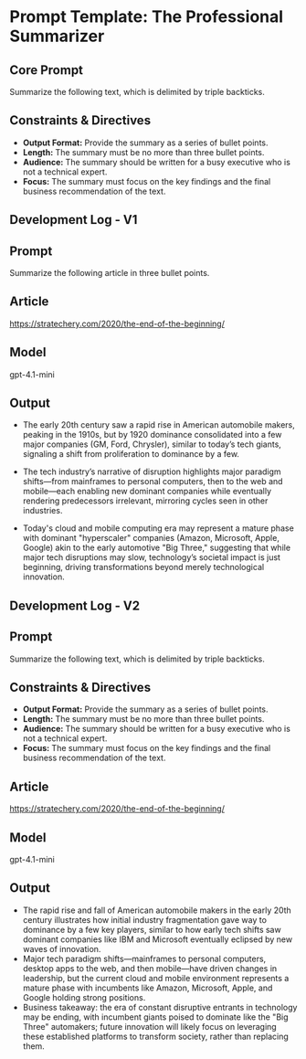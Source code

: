 # Prompt Template: The Professional Summarizer

## Core Prompt
Summarize the following text, which is delimited by triple backticks.

## Constraints & Directives
- **Output Format:** Provide the summary as a series of bullet points.
- **Length:** The summary must be no more than three bullet points.
- **Audience:** The summary should be written for a busy executive who is not a technical expert.
- **Focus:** The summary must focus on the key findings and the final business recommendation of the text.

## Development Log - V1
## Prompt
Summarize the following article in three bullet points.

## Article
https://stratechery.com/2020/the-end-of-the-beginning/

## Model
gpt-4.1-mini

## Output
- The early 20th century saw a rapid rise in American automobile makers, peaking in the 1910s, but by 1920 dominance consolidated into a few major companies (GM, Ford, Chrysler), similar to today’s tech giants, signaling a shift from proliferation to dominance by a few.

- The tech industry’s narrative of disruption highlights major paradigm shifts—from mainframes to personal computers, then to the web and mobile—each enabling new dominant companies while eventually rendering predecessors irrelevant, mirroring cycles seen in other industries.

- Today's cloud and mobile computing era may represent a mature phase with dominant "hyperscaler" companies (Amazon, Microsoft, Apple, Google) akin to the early automotive "Big Three," suggesting that while major tech disruptions may slow, technology’s societal impact is just beginning, driving transformations beyond merely technological innovation.


## Development Log - V2
## Prompt
Summarize the following text, which is delimited by triple backticks.

## Constraints & Directives
- **Output Format:** Provide the summary as a series of bullet points.
- **Length:** The summary must be no more than three bullet points.
- **Audience:** The summary should be written for a busy executive who is not a technical expert.
- **Focus:** The summary must focus on the key findings and the final business recommendation of the text.


## Article
https://stratechery.com/2020/the-end-of-the-beginning/

## Model
gpt-4.1-mini

## Output
- The rapid rise and fall of American automobile makers in the early 20th century illustrates how initial industry fragmentation gave way to dominance by a few key players, similar to how early tech shifts saw dominant companies like IBM and Microsoft eventually eclipsed by new waves of innovation.
- Major tech paradigm shifts—mainframes to personal computers, desktop apps to the web, and then mobile—have driven changes in leadership, but the current cloud and mobile environment represents a mature phase with incumbents like Amazon, Microsoft, Apple, and Google holding strong positions.
- Business takeaway: the era of constant disruptive entrants in technology may be ending, with incumbent giants poised to dominate like the "Big Three" automakers; future innovation will likely focus on leveraging these established platforms to transform society, rather than replacing them.
